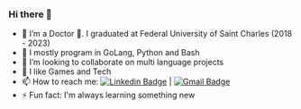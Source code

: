 ### Hi there 👋

- :school: I’m a Doctor :syringe:. I graduated at Federal
  University of Saint Charles (2018 - 2023) 
- 🌱 I mostly program in GoLang, Python and Bash
- 👯 I’m looking to collaborate on multi language projects
- 💬 I like Games and Tech
- 📫 How to reach me: [![Linkedin Badge](https://img.shields.io/badge/-GabrielReinert-blue?style=flat-square&logo=Linkedin&logoColor=white&link=https://www.linkedin.com/in/gabriel-reinert-13b8051b3/)](https://www.linkedin.com/in/gabriel-reinert-13b8051b3/) 
| 
[![Gmail Badge](https://img.shields.io/badge/-gabriel.j.reinert@gmail.com-c14438?style=flat-square&logo=Gmail&logoColor=white&link=mailto:gabriel.j.reinert@gmail.com)](mailto:gabriel.j.reinert@gmail.com)
- ⚡ Fun fact: I'm always learning something new

